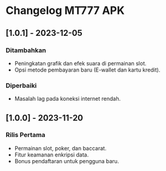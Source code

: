 # Changelog MT777 APK

## [1.0.1] - 2023-12-05
### Ditambahkan
- Peningkatan grafik dan efek suara di permainan slot.
- Opsi metode pembayaran baru (E-wallet dan kartu kredit).

### Diperbaiki
- Masalah lag pada koneksi internet rendah.

## [1.0.0] - 2023-11-20
### Rilis Pertama
- Permainan slot, poker, dan baccarat.
- Fitur keamanan enkripsi data.
- Bonus pendaftaran untuk pengguna baru.
